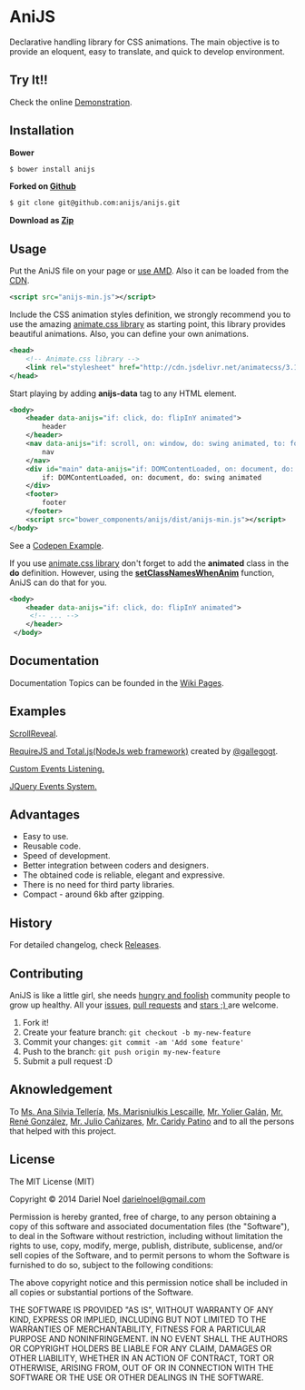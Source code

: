 # AniJS

Declarative handling library for CSS animations. The main objective is to provide an eloquent, easy to translate, and quick to develop environment.


## Try It!!

Check the online [Demonstration](http://anijs.github.io/).


## Installation
 
**Bower**
```bash
$ bower install anijs
```

**Forked on [Github](https://github.com/anijs/anijs)**
```bash
$ git clone git@github.com:anijs/anijs.git
```

**Download as [Zip](https://github.com/anijs/anijs/archive/master.zip)**

 
## Usage
 
Put the AniJS file on your page or [use AMD](https://github.com/anijs/anijs/wiki/Using-amd). Also it can be loaded from the [CDN](http://www.jsdelivr.com/#!anijs).

```xml
<script src="anijs-min.js"></script>
```

Include the CSS animation styles definition, we strongly recommend you to use the amazing [animate.css library](http://daneden.github.io/animate.css/) as starting point, this library provides beautiful animations. Also, you can define your own animations.

```xml
<head>
    <!-- Animate.css library -->
    <link rel="stylesheet" href="http://cdn.jsdelivr.net/animatecss/3.1.0/animate.css">
</head>
```

Start playing by adding **anijs-data** tag to any HTML element.
```xml
<body>
    <header data-anijs="if: click, do: flipInY animated">
        header
    </header>
    <nav data-anijs="if: scroll, on: window, do: swing animated, to: footer">
        nav
    </nav>
    <div id="main" data-anijs="if: DOMContentLoaded, on: document, do: swing animated, after: holdAnimClass">
        if: DOMContentLoaded, on: document, do: swing animated
    </div>
    <footer>
        footer
    </footer>
    <script src="bower_components/anijs/dist/anijs-min.js"></script>
</body>
```

See a [Codepen Example](http://codepen.io/anon/pen/xfnmD).

If you use [animate.css library](http://daneden.github.io/animate.css/) don't forget to add  the **animated** class in the **do** definition. However, using the [**setClassNamesWhenAnim**](https://github.com/anijs/anijs/wiki/Add-default-class-names-while-Anim) function, AniJS can do that for you. 


```xml
<body>
    <header data-anijs="if: click, do: flipInY animated">
     <!-- ... -->
    </header>
 </body>
```

## Documentation

Documentation Topics can be founded in the [Wiki Pages](https://github.com/anijs/anijs/wiki).

## Examples

[ScrollReveal](http://anijs.github.io/examples/scrollreveal/).

[RequireJS and Total.js(NodeJs web  framework)](https://github.com/anijs/examples/tree/gh-pages/anijs-requirejs-totaljs) created by [@gallegogt](https://github.com/gallegogt).

[Custom Events Listening.](http://codepen.io/darielnoel/pen/KzsFn?editors=001)

[JQuery Events System.](http://codepen.io/darielnoel/pen/nltiL?editors=001)


## Advantages

- Easy to use.
- Reusable code.
- Speed of development.
- Better integration between coders and designers.
- The obtained code is reliable, elegant and expressive.
- There is no need for third party libraries.
- Compact - around 6kb after gzipping.

## History
 
For detailed changelog, check [Releases](https://github.com/anijs/anijs/releases).


## Contributing
AniJS is like a little girl, she needs [hungry and foolish](http://www.youtube.com/watch?v=7CeNIDWtlo0#t=774) community people to grow up healthy. All your [issues](https://github.com/anijs/anijs/issues), [pull requests](https://github.com/anijs/anijs/pulls) and [stars ;) ](https://github.com/anijs/anijs) are welcome.
 
1. Fork it!
2. Create your feature branch: `git checkout -b my-new-feature`
3. Commit your changes: `git commit -am 'Add some feature'`
4. Push to the branch: `git push origin my-new-feature`
5. Submit a pull request :D


## Aknowledgement

To [Ms. Ana Silvia Tellería](mailto:anisilv@gmail.com), [Ms. Marisniulkis Lescaille](http://www.linkedin.com/pub/marisniulkis-lescaille/59/3a/55), [Mr. Yolier Galán](mailto:gallego@gmail.com), [Mr. René González](mailto:voltusv@gmail.com), [Mr. Julio Cañizares](juliorubcan@gmail.com), [Mr. Caridy Patino](https://twitter.com/caridy) and to all the persons that helped with this project.

## License
 
The MIT License (MIT)

Copyright © 2014 Dariel Noel <darielnoel@gmail.com>

Permission is hereby granted, free of charge, to any person obtaining a copy of this software and associated documentation files (the "Software"), to deal in the Software without restriction, including without limitation the rights to use, copy, modify, merge, publish, distribute, sublicense, and/or sell copies of the Software, and to permit persons to whom the Software is furnished to do so, subject to the following conditions:

The above copyright notice and this permission notice shall be included in all copies or substantial portions of the Software.

THE SOFTWARE IS PROVIDED "AS IS", WITHOUT WARRANTY OF ANY KIND, EXPRESS OR IMPLIED, INCLUDING BUT NOT LIMITED TO THE WARRANTIES OF MERCHANTABILITY, FITNESS FOR A PARTICULAR PURPOSE AND NONINFRINGEMENT. IN NO EVENT SHALL THE AUTHORS OR COPYRIGHT HOLDERS BE LIABLE FOR ANY CLAIM, DAMAGES OR OTHER LIABILITY, WHETHER IN AN ACTION OF CONTRACT, TORT OR OTHERWISE, ARISING FROM, OUT OF OR IN CONNECTION WITH THE SOFTWARE OR THE USE OR OTHER DEALINGS IN THE SOFTWARE.
